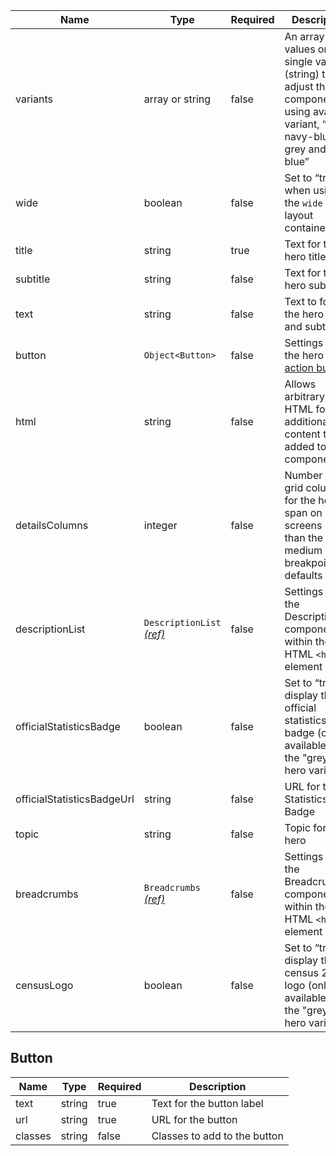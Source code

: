 | Name                       | Type                                                      | Required | Description                                                                                                                        |
| -------------------------- | --------------------------------------------------------- | -------- | ---------------------------------------------------------------------------------------------------------------------------------- |
| variants                   | array or string                                           | false    | An array of values or single value (string) to adjust the component using available variant, “dark, navy-blue, grey and pale-blue” |
| wide                       | boolean                                                   | false    | Set to “true” when using the `wide` page layout container                                                                          |
| title                      | string                                                    | true     | Text for the hero title                                                                                                            |
| subtitle                   | string                                                    | false    | Text for the hero subtitle                                                                                                         |
| text                       | string                                                    | false    | Text to follow the hero title and subtitle                                                                                         |
| button                     | `Object<Button>`                                          | false    | Settings for the hero [call to action button](#button)                                                                             |
| html                       | string                                                    | false    | Allows arbitrary HTML for additional content to be added to the component                                                          |
| detailsColumns             | integer                                                   | false    | Number of grid columns for the hero to span on screens larger than the medium breakpoint, defaults to 8                            |
| descriptionList            | `DescriptionList` [_(ref)_](/components/description-list) | false    | Settings to set the DescriptionList component within the HTML `<hero>` element                                                     |
| officialStatisticsBadge    | boolean                                                   | false    | Set to “true” display the official statistics badge (only available for the "grey" hero variant)                                   |
| officialStatisticsBadgeUrl | string                                                    | false    | URL for the Statistics Badge                                                                                                       |
| topic                      | string                                                    | false    | Topic for the hero                                                                                                                 |
| breadcrumbs                | `Breadcrumbs` [_(ref)_](/components/breadcrumbs)          | false    | Settings to set the Breadcrumbs component within the HTML `<hero>` element                                                         |
| censusLogo                 | boolean                                                   | false    | Set to “true” display the census 2021 logo (only available for the "grey" hero variant)                                            |

## Button

| Name    | Type   | Required | Description                  |
| ------- | ------ | -------- | ---------------------------- |
| text    | string | true     | Text for the button label    |
| url     | string | true     | URL for the button           |
| classes | string | false    | Classes to add to the button |
